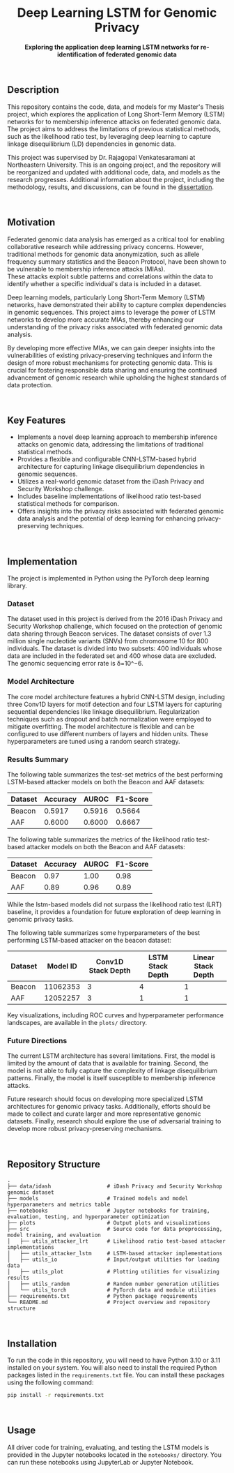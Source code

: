 <H1 align="middle"> Deep Learning LSTM for Genomic Privacy </H1>

<p align="middle">
    <strong>
        Exploring the application deep learning LSTM networks for re-identification of federated genomic data
    </strong>
</p>

<br>
<H2>Description</H2>

This repository contains the code, data, and models for my Master's Thesis project,
which explores the application of Long Short-Term Memory (LSTM) networks for to membership inference attacks on
federated genomic data. The project aims to address the limitations of previous statistical methods, such as the
likelihood ratio test, by leveraging deep learning to capture linkage disequilibrium (LD) dependencies in genomic data.

This project was supervised by Dr. Rajagopal Venkatesaramani at Northeastern University.
This is an ongoing project, and the repository will be reorganized and updated with additional code, data, and models as
the research progresses. Additional information about the project, including the methodology, results, and discussions,
can be found in the [dissertation](https://drive.google.com/file/d/1wBkfEVtdx_zHf4yVOJzfIOf3wa863qTA/view?usp=sharing).

<br>
<H2>Motivation</H2>

Federated genomic data analysis has emerged as a critical tool for enabling collaborative research while addressing
privacy concerns. However, traditional methods for genomic data anonymization, such as allele frequency
summary statistics and the Beacon Protocol, have been shown to be vulnerable to membership inference attacks (MIAs).  
These attacks exploit subtle patterns and correlations within the data to identify whether a specific individual's data
is included in a dataset.

Deep learning models, particularly Long Short-Term Memory (LSTM) networks, have demonstrated their ability to capture
complex dependencies in genomic sequences. This project aims to leverage the power of LSTM networks to develop more
accurate MIAs, thereby enhancing our understanding of the privacy risks associated with federated genomic data analysis.

By developing more effective MIAs, we can gain deeper insights into the vulnerabilities of existing privacy-preserving
techniques and inform the design of more robust mechanisms for protecting genomic data. This is crucial for fostering
responsible data sharing and ensuring the continued advancement of genomic research while upholding the highest
standards of data protection.

<br>
<H2>Key Features</H2>

- Implements a novel deep learning approach to membership inference attacks on genomic data, addressing the limitations
  of traditional statistical methods.
- Provides a flexible and configurable CNN-LSTM-based hybrid architecture for capturing linkage disequilibrium
  dependencies in genomic sequences.
- Utilizes a real-world genomic dataset from the iDash Privacy and Security Workshop challenge.
- Includes baseline implementations of likelihood ratio test-based statistical methods for comparison.
- Offers insights into the privacy risks associated with federated genomic data analysis and the potential of deep
  learning for enhancing privacy-preserving techniques.

<br>
<H2>Implementation</H2>

The project is implemented in Python using the PyTorch deep learning library.

<H3>Dataset</H3>

The dataset used in this project is derived from the 2016 iDash Privacy and Security Workshop challenge, which focused
on the protection of genomic data sharing through Beacon services. The dataset consists of over 1.3 million single
nucleotide variants (SNVs) from chromosome 10 for 800 individuals. The dataset is divided into two subsets: 400
individuals whose data are included in the federated set and 400 whose data are excluded. The genomic sequencing error
rate is δ=10^−6.

<H3>Model Architecture</H3>

The core model architecture features a hybrid CNN-LSTM design, including three Conv1D layers for motif detection and
four LSTM layers for capturing sequential dependencies like linkage disequilibrium. Regularization techniques such as
dropout and batch normalization were employed to mitigate overfitting. The model architecture is flexible and can be
configured to use different numbers of layers and hidden units. These hyperparameters are tuned using a random search
strategy.

<H3>Results Summary</H3>

The following table summarizes the test-set metrics of the best performing LSTM-based attacker models on both the Beacon
and AAF datasets:

| Dataset | Accuracy | AUROC  | F1-Score |
|---------|----------|--------|----------|
| Beacon  | 0.5917   | 0.5916 | 0.5664   |
| AAF     | 0.6000   | 0.6000 | 0.6667   |

The following table summarizes the metrics of the likelihood ratio test-based attacker models on both the Beacon and AAF
datasets:

| Dataset | Accuracy | AUROC | F1-Score |
|---------|----------|-------|----------|
| Beacon  | 0.97     | 1.00  | 0.98     |
| AAF     | 0.89     | 0.96  | 0.89     |

While the lstm-based models did not surpass the likelihood ratio test (LRT) baseline, it provides a foundation for
future exploration of deep learning in genomic privacy tasks.

The following table summarizes some hyperparameters of the best performing LSTM-based attacker on the beacon dataset:

| Dataset | Model ID | Conv1D Stack Depth | LSTM Stack Depth | Linear Stack Depth |
|---------|----------|--------------------|------------------|--------------------|
| Beacon  | 11062353 | 3                  | 4                | 1                  |
| AAF     | 12052257 | 3                  | 1                | 1                  |

Key visualizations, including ROC curves and hyperparameter performance landscapes, are available in the `plots/`
directory.

<H3>Future Directions</H3>

The current LSTM architecture has several limitations. First, the model is limited by the amount of data that is
available for training. Second, the model is not able to fully capture the complexity of linkage disequilibrium
patterns. Finally, the model is itself susceptible to membership inference attacks.

Future research should focus on developing more specialized LSTM architectures for genomic privacy tasks. Additionally,
efforts should be made to collect and curate larger and more representative genomic datasets. Finally, research should
explore the use of adversarial training to develop more robust privacy-preserving mechanisms.

<br>
<H2>Repository Structure</H2>

```
.
├── data/idash                  # iDash Privacy and Security Workshop genomic dataset
├── models                      # Trained models and model hyperparameters and metrics table
├── notebooks                   # Jupyter notebooks for training, evaluation, testing, and hyperparameter optimization
├── plots                       # Output plots and visualizations
├── src                         # Source code for data preprocessing, model training, and evaluation
│   ├── utils_attacker_lrt      # Likelihood ratio test-based attacker implementations
│   ├── utils_attacker_lstm     # LSTM-based attacker implementations
│   ├── utils_io                # Input/output utilities for loading data
│   ├── utils_plot              # Plotting utilities for visualizing results
│   ├── utils_random            # Random number generation utilities
│   └── utils_torch             # PyTorch data and module utilities
├── requirements.txt            # Python package requirements
└── README.md                   # Project overview and repository structure
```

<br>
<H2>Installation</H2>

To run the code in this repository, you will need to have Python 3.10 or 3.11 installed on your system.
You will also need to install the required Python packages listed in the `requirements.txt` file.
You can install these packages using the following command:

```bash
pip install -r requirements.txt
```

<br>
<H2>Usage</H2>

All driver code for training, evaluating, and testing the LSTM models is provided in the Jupyter notebooks located in
the `notebooks/` directory. You can run these notebooks using JupyterLab or Jupyter Notebook.


